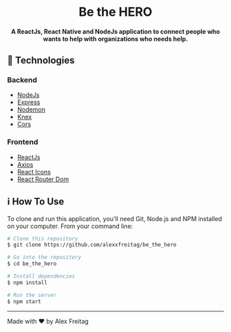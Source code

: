 <h1 align="center">
    Be the HERO
</h1>

<h4 align="center">
  A ReactJs, React Native and NodeJs application to connect people who wants to help with organizations who needs help.
</h4>

## :rocket: Technologies

### Backend

- [NodeJs](https://nodejs.org/en/)
- [Express](https://expressjs.com/)
- [Nodemon](https://nodemon.io/)
- [Knex](http://knexjs.org/)
- [Cors](https://github.com/expressjs/cors)

### Frontend

 - [ReactJs](https://pt-br.reactjs.org/)
 - [Axios](https://github.com/axios/axios)
 - [React Icons](https://react-icons.netlify.com/#/)
 - [React Router Dom](https://reacttraining.com/react-router/web/guides/quick-start)
  
## :information_source: How To Use

To clone and run this application, you'll need Git, Node.js and NPM installed on your computer. From your command line:

```bash
# Clone this repository
$ git clone https://github.com/alexxfreitag/be_the_hero

# Go into the repository
$ cd be_the_hero

# Install dependencies
$ npm install

# Run the server
$ npm start
```

---

Made with ♥ by Alex Freitag 
